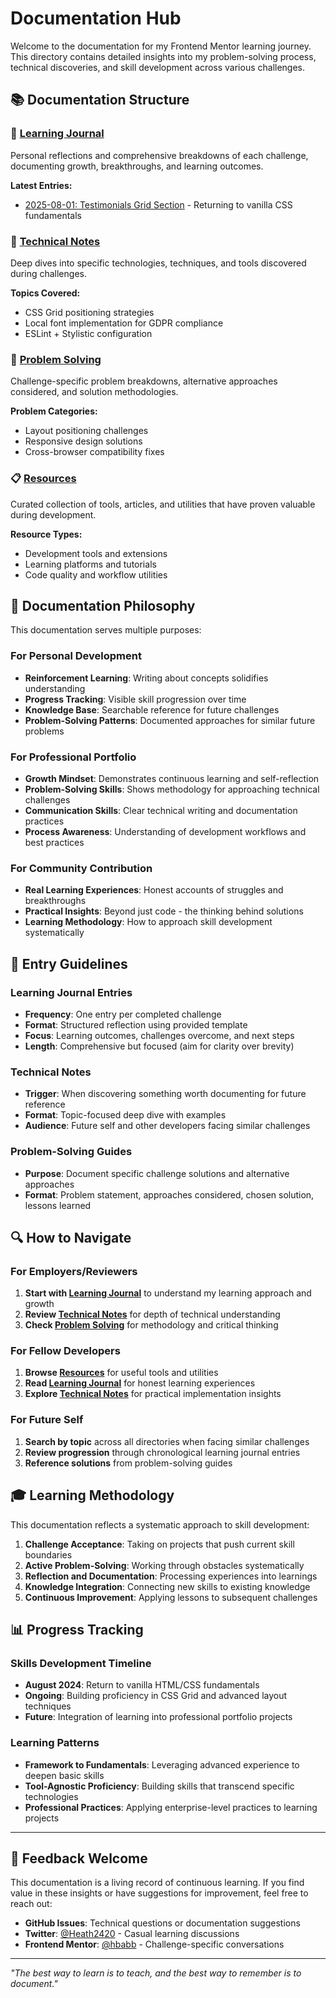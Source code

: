 # Documentation Hub

Welcome to the documentation for my Frontend Mentor learning journey. This directory contains detailed insights into my problem-solving process, technical discoveries, and skill development across various challenges.

## 📚 Documentation Structure

### 📖 [Learning Journal](./learning-journal/)

Personal reflections and comprehensive breakdowns of each challenge, documenting growth, breakthroughs, and learning outcomes.

**Latest Entries:**

- [2025-08-01: Testimonials Grid Section](./notes/20250801-testimonial-grid.md) - Returning to vanilla CSS fundamentals

### 🔧 [Technical Notes](./technical-notes/)

Deep dives into specific technologies, techniques, and tools discovered during challenges.

**Topics Covered:**

- CSS Grid positioning strategies
- Local font implementation for GDPR compliance
- ESLint + Stylistic configuration

### 🧩 [Problem Solving](./problem-solving/)

Challenge-specific problem breakdowns, alternative approaches considered, and solution methodologies.

**Problem Categories:**

- Layout positioning challenges
- Responsive design solutions
- Cross-browser compatibility fixes

### 📋 [Resources](./resources/)

Curated collection of tools, articles, and utilities that have proven valuable during development.

**Resource Types:**

- Development tools and extensions
- Learning platforms and tutorials
- Code quality and workflow utilities

## 🎯 Documentation Philosophy

This documentation serves multiple purposes:

### For Personal Development

- **Reinforcement Learning**: Writing about concepts solidifies understanding
- **Progress Tracking**: Visible skill progression over time
- **Knowledge Base**: Searchable reference for future challenges
- **Problem-Solving Patterns**: Documented approaches for similar future problems

### For Professional Portfolio

- **Growth Mindset**: Demonstrates continuous learning and self-reflection
- **Problem-Solving Skills**: Shows methodology for approaching technical challenges
- **Communication Skills**: Clear technical writing and documentation practices
- **Process Awareness**: Understanding of development workflows and best practices

### For Community Contribution

- **Real Learning Experiences**: Honest accounts of struggles and breakthroughs
- **Practical Insights**: Beyond just code - the thinking behind solutions
- **Learning Methodology**: How to approach skill development systematically

## 📅 Entry Guidelines

### Learning Journal Entries

- **Frequency**: One entry per completed challenge
- **Format**: Structured reflection using provided template
- **Focus**: Learning outcomes, challenges overcome, and next steps
- **Length**: Comprehensive but focused (aim for clarity over brevity)

### Technical Notes

- **Trigger**: When discovering something worth documenting for future reference
- **Format**: Topic-focused deep dive with examples
- **Audience**: Future self and other developers facing similar challenges

### Problem-Solving Guides

- **Purpose**: Document specific challenge solutions and alternative approaches
- **Format**: Problem statement, approaches considered, chosen solution, lessons learned

## 🔍 How to Navigate

### For Employers/Reviewers

1. **Start with [Learning Journal](./learning-journal/)** to understand my learning approach and growth
2. **Review [Technical Notes](./technical-notes/)** for depth of technical understanding
3. **Check [Problem Solving](./problem-solving/)** for methodology and critical thinking

### For Fellow Developers

1. **Browse [Resources](./resources/)** for useful tools and utilities
2. **Read [Learning Journal](./learning-journal/)** for honest learning experiences
3. **Explore [Technical Notes](./technical-notes/)** for practical implementation insights

### For Future Self

1. **Search by topic** across all directories when facing similar challenges
2. **Review progression** through chronological learning journal entries
3. **Reference solutions** from problem-solving guides

## 🎓 Learning Methodology

This documentation reflects a systematic approach to skill development:

1. **Challenge Acceptance**: Taking on projects that push current skill boundaries
2. **Active Problem-Solving**: Working through obstacles systematically
3. **Reflection and Documentation**: Processing experiences into learnings
4. **Knowledge Integration**: Connecting new skills to existing knowledge
5. **Continuous Improvement**: Applying lessons to subsequent challenges

## 📊 Progress Tracking

### Skills Development Timeline

- **August 2024**: Return to vanilla HTML/CSS fundamentals
- **Ongoing**: Building proficiency in CSS Grid and advanced layout techniques
- **Future**: Integration of learning into professional portfolio projects

### Learning Patterns

- **Framework to Fundamentals**: Leveraging advanced experience to deepen basic skills
- **Tool-Agnostic Proficiency**: Building skills that transcend specific technologies
- **Professional Practices**: Applying enterprise-level practices to learning projects

---

## 🤝 Feedback Welcome

This documentation is a living record of continuous learning. If you find value in these insights or have suggestions for improvement, feel free to reach out:

- **GitHub Issues**: Technical questions or documentation suggestions
- **Twitter**: [@Heath2420](https://x.com/Heath2420) - Casual learning discussions
- **Frontend Mentor**: [@hbabb](https://www.frontendmentor.io/profile/hbabb) - Challenge-specific conversations

---

_"The best way to learn is to teach, and the best way to remember is to document."_
